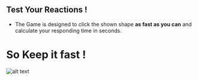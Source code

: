 Test Your Reactions !
-------------
- The Game is designed to click the shown shape **as fast as you can** and calculate your responding time in seconds.

# So Keep it fast !
![alt text](https://drive.google.com/file/d/1zhbGSQmq7NjajtlYkqcnzj4lCrKyb_6p "Screenshot") 